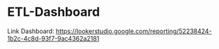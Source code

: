# ETL-Dashboard

Link Dashboard:
https://lookerstudio.google.com/reporting/52238424-1b2c-4c8d-93f7-9ac4362a2181
